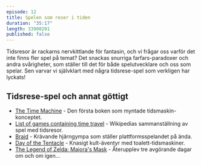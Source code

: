 ```yaml
---
episode: 12
title: Spelen som reser i tiden
duration: "35:17"
length: 33900201
published: false
---
```


Tidsresor är rackarns nervkittlande för fantasin, och vi frågar oss varför det inte finns fler spel på temat? Det snackas snurriga farfars-paradoxer och andra svårigheter, som ställer till det för både spelutvecklare och oss som spelar. Sen varvar vi självklart med några tidsrese-spel som verkligen har lyckats!

## Tidsrese-spel och annat göttigt

* [The Time Machine][1] - Den första boken som myntade tidsmaskin-konceptet.
* [List of games containing time travel][2] - Wikipedias sammanställning av spel med tidsresor.
* [Braid][3] - Krävande hjärngympa som ställer plattformsspelandet på ända.
* [Day of the Tentacle][4] - Knasigt kult-äventyr med toalett-tidsmaskiner.
* [The Legend of Zelda: Majora's Mask][5] - Återupplev tre avgörande dagar om och om igen...

[1]: http://www.gutenberg.org/ebooks/35
[2]: https://en.wikipedia.org/wiki/List_of_games_containing_time_travel
[3]: http://braid-game.com/
[4]: http://dott.doublefine.com/
[5]: http://www.zelda.com/majoras-mask/
